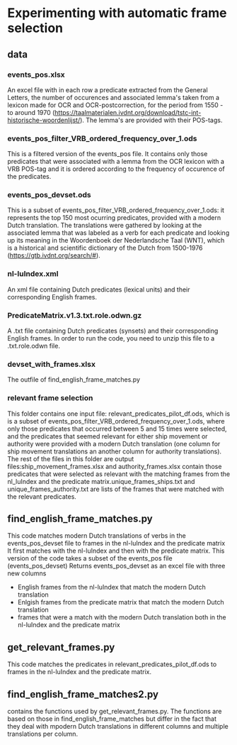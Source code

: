 # Experimenting with automatic frame selection

## data
### events_pos.xlsx
An excel file with in each row a predicate extracted from the General Letters, the number of occurences and associated lemma's taken from a lexicon made for OCR and OCR-postcorrection, for the period from 1550 - to around 1970 (https://taalmaterialen.ivdnt.org/download/tstc-int-historische-woordenlijst/). The lemma's are provided with their POS-tags. 

### events_pos_filter_VRB_ordered_frequency_over_1.ods
This is a filtered version of the events_pos file. It contains only those predicates that were associated with a lemma from the OCR lexicon with a VRB POS-tag and it is ordered according to the frequency of occurence of the predicates.

### events_pos_devset.ods
This is a subset of events_pos_filter_VRB_ordered_frequency_over_1.ods: it represents the top 150 most ocurring predicates, provided with a modern Dutch translation. The translations were gathered by looking at the associated lemma that was labeled as a verb for each predicate and looking up its meaning in the Woordenboek der Nederlandsche Taal (WNT), which is a historical and scientific dictionary of the Dutch from 1500-1976 (https://gtb.ivdnt.org/search/#).

### nl-luIndex.xml
An xml file containing Dutch predicates (lexical units) and their corresponding English frames.

### PredicateMatrix.v1.3.txt.role.odwn.gz
A .txt file containing Dutch predicates (synsets) and their corresponding English frames. In order to run the code, you need to unzip this file to a .txt.role.odwn file.

### devset_with_frames.xlsx
The outfile of find_english_frame_matches.py

### relevant frame selection
This folder contains one input file: relevant_predicates_pilot_df.ods, which is is a subset of events_pos_filter_VRB_ordered_frequency_over_1.ods, where only those predicates that occurred between 5 and 15 times were selected, and the predicates that seemed relevant for either ship movement or authority were provided with a modern Dutch translation (one column for ship movement translations an another column for authority translations). The rest of the files in this folder are output files:ship_movement_frames.xlsx and authority_frames.xlsx contain those predicates that were selected as relevant with the matching frames from the nl_luIndex and the predicate matrix.unique_frames_ships.txt and unique_frames_authority.txt are lists of the frames that were matched with the relevant predicates. 

## find_english_frame_matches.py
This code matches modern Dutch translations of verbs in the events_pos_devset file to frames in the nl-luIndex and the predicate matrix
It first matches with the nl-luIndex and then with the predicate matrix. 
This version of the code takes a subset of the events_pos file (events_pos_devset)
Returns events_pos_devset as an excel file with three new columns
- English frames from the nl-luIndex that match the modern Dutch translation
- Enlgish frames from the predicate matrix that match the modern Dutch translation
- frames that were a match with the modern Dutch translation both in the nl-luIndex and the predicate matrix

## get_relevant_frames.py
This code matches the predicates in relevant_predicates_pilot_df.ods to frames in the nl-luIndex and the predicate matrix. 

## find_english_frame_matches2.py
contains the functions used by get_relevant_frames.py. The functions are based on those in find_english_frame_matches but differ in the fact that they deal with mpodern Dutch translations in different columns and multiple translations per column. 
